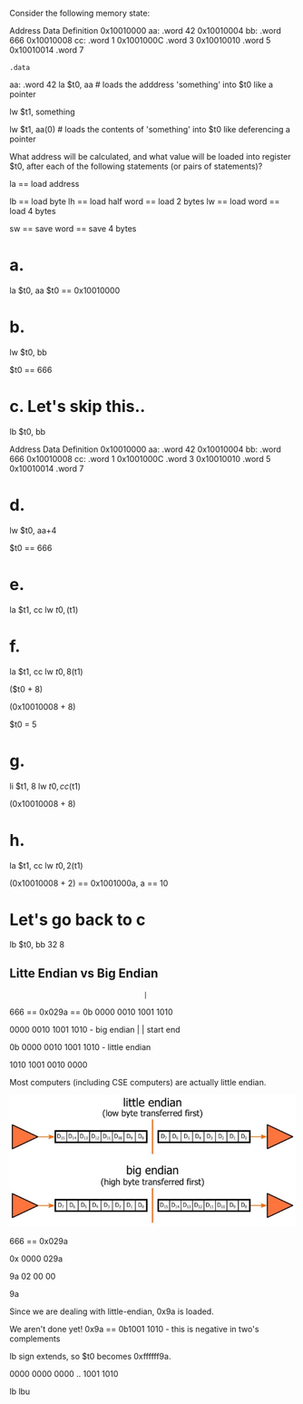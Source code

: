 Consider the following memory state:

Address       Data Definition
0x10010000    aa:  .word 42
0x10010004    bb:  .word 666
0x10010008    cc:  .word 1
0x1001000C         .word 3
0x10010010         .word 5
0x10010014         .word 7

    .data
aa:
    .word 42
la $t0, aa   # loads the adddress 'something' into $t0
like a pointer

lw $t1, something

lw $t1, aa(0)       # loads the contents of 'something' into $t0
like deferencing a pointer


What address will be calculated, and what value will be loaded into register $t0, after each of the following statements (or pairs of statements)?

la == load address

lb == load byte
lh == load half word == load 2 bytes
lw == load word == load 4 bytes

sw == save word == save 4 bytes

# a.
la   $t0, aa
$t0 == 0x10010000

# b.
lw   $t0, bb

$t0 == 666


# c. Let's skip this..
lb   $t0, bb


Address       Data Definition
0x10010000    aa:  .word 42
0x10010004    bb:  .word 666
0x10010008    cc:  .word 1
0x1001000C         .word 3
0x10010010         .word 5
0x10010014         .word 7

# d.
lw   $t0, aa+4

$t0 == 666

# e.
la   $t1, cc
lw   $t0, ($t1)

# f.
la   $t1, cc
lw   $t0, 8($t1)

($t0 + 8)

(0x10010008 + 8)

$t0 = 5

# g.
li   $t1, 8
lw   $t0, cc($t1)

(0x10010008 + 8)


# h.
la   $t1, cc
lw   $t0, 2($t1)

(0x10010008 + 2) == 0x1001000a, a == 10



# Let's go back to c

lb   $t0, bb
    32    8


## Litte Endian vs Big Endian
                                     |
666 == 0x029a == 0b 0000 0010 1001 1010

0000 0010 1001 1010 - big endian
|                 |
start            end

0b 0000 0010 1001 1010 - little endian

1010 1001 0010 0000

Most computers (including CSE computers) are actually little endian.

![endian](endian.JPG)


666 == 0x029a

0x 0000 029a

9a 02 00 00

9a

Since we are dealing with little-endian, 0x9a is loaded.

We aren't done yet! 0x9a == 0b1001 1010 - this is negative in two's complements

lb sign extends, so $t0 becomes 0xffffff9a.

0000 0000 0000 .. 1001 1010

lb
lbu
